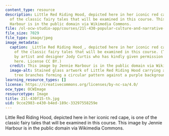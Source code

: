 ```yaml
---
content_type: resource
description: Little Red Riding Hood, depicted here in her iconic red cape, is one
  of the classic fairy tales that will be examined in this course. This image by Jennie
  Harbour is in the public domain via Wikimedia Commons.
file: /ol-ocw-studio-app/courses/21l-430-popular-culture-and-narrative-use-and-abuse-of-the-fairy-tale-fall-2015/9cce2983e430b4ed189c33297558259e_21l-430f15-th.jpg
file_size: 7029
file_type: image/jpeg
image_metadata:
  caption: _Little Red Riding Hood_, depicted here in her iconic red cape, is one
    of the classic fairy tales that will be examined in this course. (This image is
    by artist and designer Jody Curtis who has kindly given permission for it to appear
    here. License CC BY.)
  credit: This image by Jennie Harbour is in the public domain via Wikimedia Commons.
  image-alt: Stained glass artwork of Little Red Riding Hood carrying a basket with
    tree branches forming a circular pattern against a purple background.
learning_resource_types: []
license: https://creativecommons.org/licenses/by-nc-sa/4.0/
ocw_type: OCWImage
resourcetype: Image
title: 21l-430f15-th.jpg
uid: 9cce2983-e430-b4ed-189c-33297558259e
---
```

Little Red Riding Hood, depicted here in her iconic red cape, is one of the classic fairy tales that will be examined in this course. This image by Jennie Harbour is in the public domain via Wikimedia Commons.